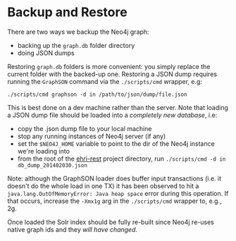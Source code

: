 Backup and Restore
==================

There are two ways we backup the Neo4j graph:

 - backing up the `graph.db` folder directory
 - doing JSON dumps

Restoring `graph.db` folders is more convenient: you simply replace the current folder with the backed-up one.
Restoring a JSON dump requires running the `GraphSON` command via the `./scripts/cmd` wrapper, e.g:

```
./scripts/cmd graphson -d in /path/to/json/dump/file.json
```

This is best done on a dev machine rather than the server. Note that loading a JSON dump file should be loaded
into a *completely new database*, i.e:

 - copy the .json dump file to your local machine
 - stop any running instances of Neo4j server (if any)
 - set the `$NEO4J_HOME` variable to point to the dir of the Neo4j instance we're loading into
 - from the root of the [ehri-rest](https://github.com/EHRI/ehri-rest) project directory, run 
   `./scripts/cmd -d in db_dump_201402030.json`
   
Note: although the GraphSON loader does buffer input transactions (i.e. it doesn't do the whole load
in one TX) it has been observed to hit a `java.lang.OutOfMemoryError: Java heap space` error during this
operation. If that occurs, increase the `-Xmx1g` arg in the `./scripts/cmd` wrapper to, e.g., 2g.

Once loaded the Solr index should be fully re-built since Neo4j re-uses native graph ids and they
*will have changed*.
